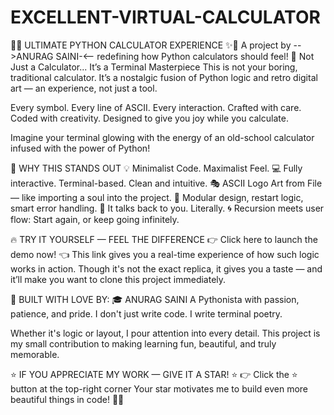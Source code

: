 # EXCELLENT-VIRTUAL-CALCULATOR
🚀✨ ULTIMATE PYTHON CALCULATOR EXPERIENCE ✨🚀
A project by -->ANURAG SAINI-<— redefining how Python calculators should feel!
🎨 Not Just a Calculator... It’s a Terminal Masterpiece
This is not your boring, traditional calculator.
It’s a nostalgic fusion of Python logic and retro digital art — an experience, not just a tool.

Every symbol. Every line of ASCII. Every interaction.
Crafted with care.
Coded with creativity.
Designed to give you joy while you calculate.

Imagine your terminal glowing with the energy of an old-school calculator infused with the power of Python!

🎯 WHY THIS STANDS OUT
💡 Minimalist Code. Maximalist Feel.
💻 Fully interactive. Terminal-based. Clean and intuitive.
🎭 ASCII Logo Art from File — like importing a soul into the project.
🧠 Modular design, restart logic, smart error handling.
💬 It talks back to you. Literally.
🌀 Recursion meets user flow: Start again, or keep going infinitely.

🔥 TRY IT YOURSELF — FEEL THE DIFFERENCE
👉 Click here to launch the demo now! 👈
This link gives you a real-time experience of how such logic works in action.
Though it's not the exact replica, it gives you a taste — and it’ll make you want to clone this project immediately.

🙌 BUILT WITH LOVE BY:
🎓 ANURAG SAINI
A Pythonista with passion, patience, and pride.
I don't just write code. I write terminal poetry.

Whether it's logic or layout, I pour attention into every detail.
This project is my small contribution to making learning fun, beautiful, and truly memorable.

⭐ IF YOU APPRECIATE MY WORK — GIVE IT A STAR! ⭐
👉 Click the ⭐ button at the top-right corner
Your star motivates me to build even more beautiful things in code! 🚀🌟
